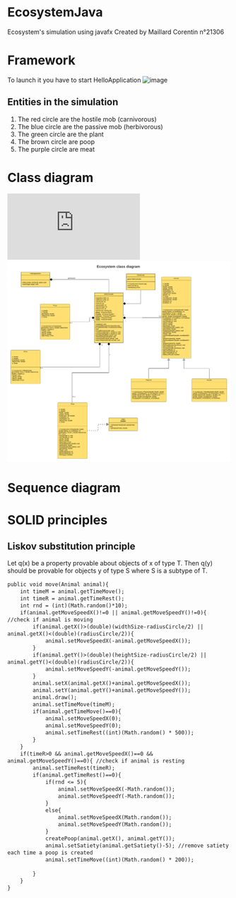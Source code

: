 # EcosystemJava
Ecosystem's simulation using javafx
Created by Maillard Corentin n°21306
# Framework
To launch it you have to start HelloApplication
![image](https://user-images.githubusercontent.com/33122169/147889201-84a6608c-0d43-44ae-ad1f-25419a259ca7.png)
## Entities in the simulation
1) The red circle are the hostile mob (carnivorous)
2) The blue circle are the passive mob (herbivorous)
3) The green circle are the plant
4) The brown circle are poop
5) The purple circle are meat

# Class diagram
![image](https://github.com/corentinmaillard/EcosystemJava/blob/main/Diagram/EcosystemClassDiagram.pdf)
![image](Diagram/EcosystemClassDiagram.png)
# Sequence diagram
# SOLID principles
## Liskov substitution principle
Let q(x) be a property provable about objects of x of type T.
Then q(y) should be provable for objects y of type S
where S is a subtype of T.

    public void move(Animal animal){
        int timeM = animal.getTimeMove();
        int timeR = animal.getTimeRest();
        int rnd = (int)(Math.random()*10);
        if(animal.getMoveSpeedX()!=0 || animal.getMoveSpeedY()!=0){ //check if animal is moving
            if(animal.getX()>(double)(widthSize-radiusCircle/2) || animal.getX()<(double)(radiusCircle/2)){
                animal.setMoveSpeedX(-animal.getMoveSpeedX());
            }
            if(animal.getY()>(double)(heightSize-radiusCircle/2) || animal.getY()<(double)(radiusCircle/2)){
                animal.setMoveSpeedY(-animal.getMoveSpeedY());
            }
            animal.setX(animal.getX()+animal.getMoveSpeedX());
            animal.setY(animal.getY()+animal.getMoveSpeedY());
            animal.draw();
            animal.setTimeMove(timeM);
            if(animal.getTimeMove()==0){
                animal.setMoveSpeedX(0);
                animal.setMoveSpeedY(0);
                animal.setTimeRest((int)(Math.random() * 500));
            }
        }
        if(timeR>0 && animal.getMoveSpeedX()==0 && animal.getMoveSpeedY()==0){ //check if animal is resting
            animal.setTimeRest(timeR);
            if(animal.getTimeRest()==0){
                if(rnd <= 5){
                    animal.setMoveSpeedX(-Math.random());
                    animal.setMoveSpeedY(-Math.random());
                }
                else{
                    animal.setMoveSpeedX(Math.random());
                    animal.setMoveSpeedY(Math.random());
                }
                createPoop(animal.getX(), animal.getY());
                animal.setSatiety(animal.getSatiety()-5); //remove satiety each time a poop is created
                animal.setTimeMove((int)(Math.random() * 200));

            }
        }
    }
